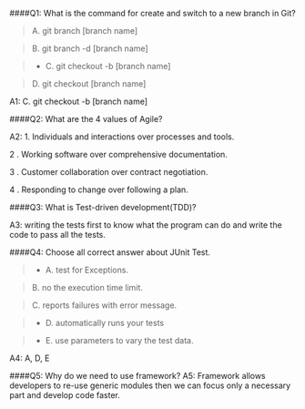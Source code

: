 ####Q1: What is the command for create and switch to a new branch in Git?
>A. git branch [branch name]

>B. git branch -d [branch name]

> + C.  git checkout -b [branch name]

>D.  git checkout [branch name]

A1: C. git checkout -b [branch name]

####Q2: What are the 4 values of Agile?

A2: 1. Individuals and interactions over processes and tools.

2 . Working software over comprehensive documentation.

3 .  Customer collaboration over contract negotiation.

4 . Responding to change over following a plan.

####Q3: What is Test-driven development(TDD)?

A3: writing the tests first to know what the program can do and write the code to pass all the tests.

####Q4: Choose all correct answer about JUnit Test.
> + A. test for Exceptions.

> B. no the execution time limit.

> C.  reports failures with error message.

> + D. automatically runs your tests

> + E. use parameters to vary the test data.

A4: A, D, E

####Q5: Why do we need to use framework?
A5: Framework allows developers to re-use generic modules then we can focus only a necessary part and develop code faster. 
